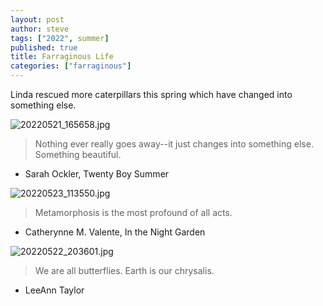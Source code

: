 ```yaml
---
layout: post
author: steve
tags: ["2022", summer]
published: true
title: Farraginous Life
categories: ["farraginous"]
---
```

Linda rescued more caterpillars this spring which have changed into something else.

![20220521_165658.jpg]({{site.baseurl}}/assets/media/20220521_165658.jpg)

>Nothing ever really goes away--it just changes into something else. Something beautiful.
- Sarah Ockler, Twenty Boy Summer

![20220523_113550.jpg]({{site.baseurl}}/assets/media/20220523_113550.jpg)

>Metamorphosis is the most profound of all acts.
- Catherynne M. Valente, In the Night Garden

![20220522_203601.jpg]({{site.baseurl}}/assets/media/20220522_203601.jpg)

>We are all butterflies. Earth is our chrysalis.
- LeeAnn Taylor
